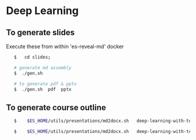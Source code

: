 # Deep Learning

## To generate slides
Execute these from within 'es-reveal-md' docker

```bash
   $   cd slides;   

   # generate md assembly
   $  ./gen.sh  

   # to generate pdf & pptx
   $  ./gen.sh  pdf  pptx
```

## To generate course outline

```bash
   $    $ES_HOME/utils/presentations/md2docx.sh   deep-learning-with-tensorflow-keras-2days.md

   $    $ES_HOME/utils/presentations/md2docx.sh   deep-learning-with-tensorflow-keras-3days.md
```
